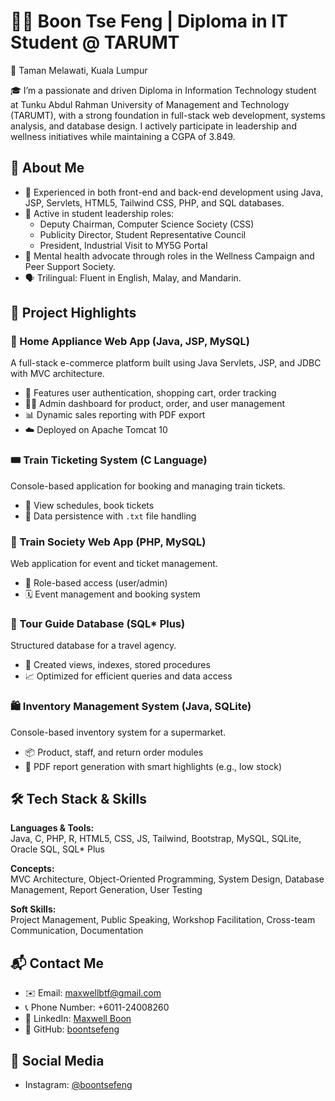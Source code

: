 # 👨‍💻 Boon Tse Feng | Diploma in IT Student @ TARUMT 
📍 Taman Melawati, Kuala Lumpur  

🎓 I’m a passionate and driven Diploma in Information Technology student at Tunku Abdul Rahman University of Management and Technology (TARUMT), with a strong foundation in full-stack web development, systems analysis, and database design. I actively participate in leadership and wellness initiatives while maintaining a CGPA of 3.849.

## 💼 About Me

- 🔧 Experienced in both front-end and back-end development using Java, JSP, Servlets, HTML5, Tailwind CSS, PHP, and SQL databases.
- 👥 Active in student leadership roles:
  - Deputy Chairman, Computer Science Society (CSS)
  - Publicity Director, Student Representative Council
  - President, Industrial Visit to MY5G Portal
- 🧠 Mental health advocate through roles in the Wellness Campaign and Peer Support Society.
- 🗣️ Trilingual: Fluent in English, Malay, and Mandarin.

## 🚀 Project Highlights

### 🛒 Home Appliance Web App (Java, JSP, MySQL)
A full-stack e-commerce platform built using Java Servlets, JSP, and JDBC with MVC architecture.
- 🔐 Features user authentication, shopping cart, order tracking
- 🧑‍💼 Admin dashboard for product, order, and user management
- 📊 Dynamic sales reporting with PDF export
- ☁️ Deployed on Apache Tomcat 10

### 🎟️ Train Ticketing System (C Language)
Console-based application for booking and managing train tickets.
- 📅 View schedules, book tickets
- 💾 Data persistence with `.txt` file handling

### 🚄 Train Society Web App (PHP, MySQL)
Web application for event and ticket management.
- 👤 Role-based access (user/admin)
- 🗓️ Event management and booking system

### 🧳 Tour Guide Database (SQL* Plus)
Structured database for a travel agency.
- 🧱 Created views, indexes, stored procedures
- 📈 Optimized for efficient queries and data access

### 🛍️ Inventory Management System (Java, SQLite)
Console-based inventory system for a supermarket.
- 📦 Product, staff, and return order modules
- 🧾 PDF report generation with smart highlights (e.g., low stock)

## 🛠️ Tech Stack & Skills

**Languages & Tools:**  
Java, C, PHP, R, HTML5, CSS, JS, Tailwind, Bootstrap, MySQL, SQLite, Oracle SQL, SQL* Plus

**Concepts:**  
MVC Architecture, Object-Oriented Programming, System Design, Database Management, Report Generation, User Testing

**Soft Skills:**  
Project Management, Public Speaking, Workshop Facilitation, Cross-team Communication, Documentation

## 📬 Contact Me

- ✉️ Email: [maxwellbtf@gmail.com](mailto:maxwellbtf@gmail.com)
- 📞 Phone Number: +6011-24008260  
- 🔗 LinkedIn: [Maxwell Boon](https://www.linkedin.com/in/maxwell-boon-4316502b6/)
- 🐙 GitHub: [boontsefeng](https://github.com/boontsefeng)

## 🔗 Social Media

- Instagram: [@boontsefeng](https://www.instagram.com/boontsefeng)



